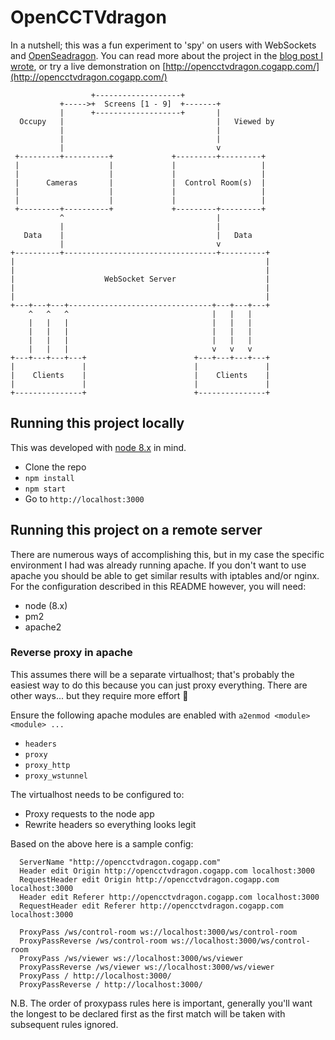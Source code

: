 # OpenCCTVdragon

In a nutshell; this was a fun experiment to 'spy' on users with WebSockets and [OpenSeadragon](https://github.com/openseadragon/openseadragon/). You can read more about the project in the [blog post I wrote](https://blog.cogapp.com/), or try a live demonstration on [http://opencctvdragon.cogapp.com/](http://opencctvdragon.cogapp.com/)

```
                  +-------------------+
           +----->+  Screens [1 - 9]  +-------+
           |      +-------------------+       |
  Occupy   |                                  |   Viewed by
           |                                  |
           |                                  |
           |                                  v
 +---------+----------+             +---------+---------+
 |                    |             |                   |
 |                    |             |                   |
 |      Cameras       |             |  Control Room(s)  |
 |                    |             |                   |
 |                    |             |                   |
 +---------+----------+             +---------+---------+
           ^                                  |
           |                                  |
   Data    |                                  |   Data
           |                                  v
+----------+----------------------------------+----------+
|                                                        |
|                                                        |
|                    WebSocket Server                    |
|                                                        |
|                                                        |
+---+---+---+--------------------------------+---+---+---+
    ^   ^   ^                                |   |   |
    |   |   |                                |   |   |
    |   |   |                                |   |   |
    |   |   |                                |   |   |
    |   |   |                                v   v   v
+---+---+---+---+                        +---+---+---+---+
|               |                        |               |
|    Clients    |                        |    Clients    |
|               |                        |               |
+---------------+                        +---------------+
```

## Running this project locally

This was developed with [node 8.x](https://nodejs.org/en/) in mind.

- Clone the repo
- `npm install`
- `npm start`
- Go to `http://localhost:3000`

## Running this project on a remote server

There are numerous ways of accomplishing this, but in my case the specific environment I had was already running apache. If you don't want to use apache you should be able to get similar results with iptables and/or nginx. For the configuration described in this README however, you will need:

- node (8.x)
- pm2
- apache2

### Reverse proxy in apache

This assumes there will be a separate virtualhost; that's probably the easiest way to do this because you can just proxy everything. There are other ways... but they require more effort 🌝

Ensure the following apache modules are enabled with `a2enmod <module> <module> ...`

- `headers`
- `proxy`
- `proxy_http`
- `proxy_wstunnel`

The virtualhost needs to be configured to:

- Proxy requests to the node app
- Rewrite headers so everything looks legit

Based on the above here is a sample config:

```
  ServerName "http://opencctvdragon.cogapp.com"
  Header edit Origin http://opencctvdragon.cogapp.com localhost:3000
  RequestHeader edit Origin http://opencctvdragon.cogapp.com localhost:3000
  Header edit Referer http://opencctvdragon.cogapp.com localhost:3000
  RequestHeader edit Referer http://opencctvdragon.cogapp.com localhost:3000

  ProxyPass /ws/control-room ws://localhost:3000/ws/control-room
  ProxyPassReverse /ws/control-room ws://localhost:3000/ws/control-room
  ProxyPass /ws/viewer ws://localhost:3000/ws/viewer
  ProxyPassReverse /ws/viewer ws://localhost:3000/ws/viewer
  ProxyPass / http://localhost:3000/
  ProxyPassReverse / http://localhost:3000/
```

N.B. The order of proxypass rules here is important, generally you'll want the longest to be declared first as the first match will be taken with subsequent rules ignored.